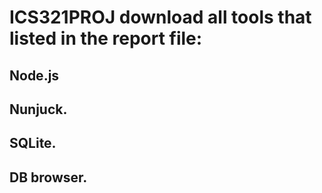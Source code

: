 ﻿# ICS321PROJ download all tools that listed in the report file:
 ## Node.js
 ## Nunjuck.
 ## SQLite.
 ## DB browser.
 
